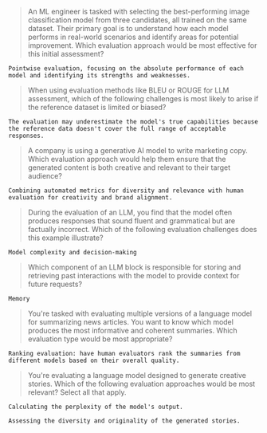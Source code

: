 
>An ML engineer is tasked with selecting the best-performing image classification model from three candidates, all trained on the same dataset. Their primary goal is to understand how each model performs in real-world scenarios and identify areas for potential improvement. Which evaluation approach would be most effective for this initial assessment?
```
Pointwise evaluation, focusing on the absolute performance of each model and identifying its strengths and weaknesses.
```

>When using evaluation methods like BLEU or ROUGE for LLM assessment, which of the following challenges is most likely to arise if the reference dataset is limited or biased?
```
The evaluation may underestimate the model's true capabilities because the reference data doesn't cover the full range of acceptable responses.
```

>A company is using a generative AI model to write marketing copy. Which evaluation approach would help them ensure that the generated content is both creative and relevant to their target audience?
```
Combining automated metrics for diversity and relevance with human evaluation for creativity and brand alignment.
```

>During the evaluation of an LLM, you find that the model often produces responses that sound fluent and grammatical but are factually incorrect. Which of the following evaluation challenges does this example illustrate?
```
Model complexity and decision-making
```

>Which component of an LLM block is responsible for storing and retrieving past interactions with the model to provide context for future requests?
```
Memory
```

>You're tasked with evaluating multiple versions of a language model for summarizing news articles. You want to know which model produces the most informative and coherent summaries. Which evaluation type would be most appropriate?
```
Ranking evaluation: have human evaluators rank the summaries from different models based on their overall quality.
```

>You're evaluating a language model designed to generate creative stories. Which of the following evaluation approaches would be most relevant? Select all that apply.
```
Calculating the perplexity of the model's output.
```
```
Assessing the diversity and originality of the generated stories.
```